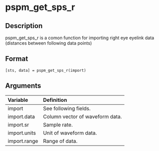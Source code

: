 # pspm_get_sps_r
## Description
pspm_get_sps_r is a comon function for importing right eye eyelink data (distances between following data points)

## Format
`[sts, data] = pspm_get_sps_r(import)`

## Arguments
| Variable | Definition |
|:--|:--|
| import | See following fields. |
| import.data | Column vector of waveform data. |
| import.sr | Sample rate. |
| import.units | Unit of waveform data. |
| import.range | Range of data. |
